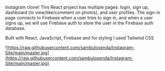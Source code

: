Instagram clone! This React project has multiple pages: login, sign up, dashboard (to view/like/comment on photos), and user profiles. The sign-in page connects to Firebase when a user tries to sign in, and when a user signs up, we will use Firebase auth to store the user in the Firebase auth database. 

Built with React, JavaScript, Firebase and for styling I used Tailwind CSS


![https://raw.githubusercontent.com/sambulosenda/Instagram-Site/main/master.jpg](https://raw.githubusercontent.com/sambulosenda/Instagram-Site/main/master.jpg)
